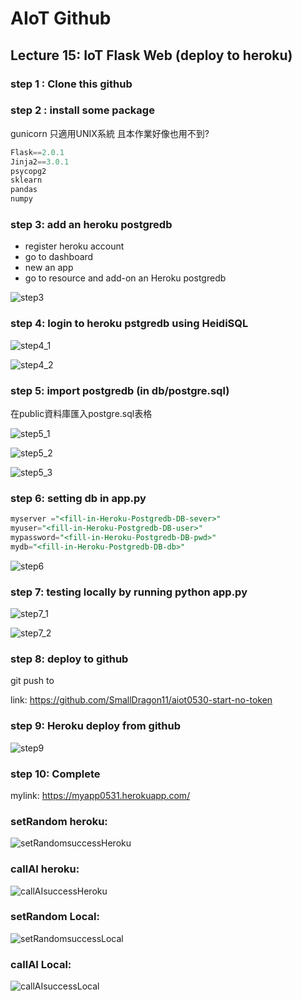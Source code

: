 # AIoT Github

## Lecture 15: IoT Flask Web (deploy to heroku)

### step 1 : Clone this github

### step 2 : install some package

gunicorn 只適用UNIX系統
且本作業好像也用不到?

```python
Flask==2.0.1 
Jinja2==3.0.1 
psycopg2 
sklearn 
pandas  
numpy 
```

### step 3: add an heroku postgredb

* register heroku account
* go to dashboard
* new an app
* go to resource and add-on an Heroku postgredb

![step3](img/step3.png)

### step 4: login to heroku pstgredb using HeidiSQL

![step4_1](img/step4_1.png)

![step4_2](img/step4_2.png)


### step 5: import postgredb (in db/postgre.sql)

在public資料庫匯入postgre.sql表格

![step5_1](img/step5_1.jpg)

![step5_2](img/step5_2.jpg)

![step5_3](img/step5_3.jpg)

### step 6: setting db in app.py

```sql
myserver ="<fill-in-Heroku-Postgredb-DB-sever>"
myuser="<fill-in-Heroku-Postgredb-DB-user>"
mypassword="<fill-in-Heroku-Postgredb-DB-pwd>"
mydb="<fill-in-Heroku-Postgredb-DB-db>"

```

![step6](img/step6.png)


### step 7: testing locally by running python app.py

![step7_1](img/step7_1.png)

![step7_2](img/step7_2.png)

### step 8: deploy to github

git push to

link: https://github.com/SmallDragon11/aiot0530-start-no-token


### step 9: Heroku deploy from github

![step9](img/step9.png)

### step 10: Complete

mylink: https://myapp0531.herokuapp.com/

### setRandom heroku:
![setRandomsuccessHeroku](img/setRandom_heroku.png)




### callAI heroku:
![callAIsuccessHeroku](img/callAI_heroku.png)




### setRandom Local:
![setRandomsuccessLocal](img/setRandom.png)




### callAI Local:
![callAIsuccessLocal](img/callAI.png)